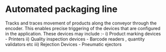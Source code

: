 # Automated packaging line
Tracks and traces movement of products along the conveyor through the encoder. 
This enables precise triggering of the devices that are configured in the application.
These devices may include :-
i) Product marking devices - Printers
ii) Quality inspection devices - Barcode readers , quantity validators etc
iii) Rejection Devices - Pneumatic ejectors
